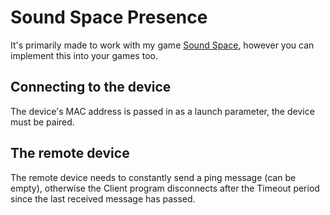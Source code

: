 # Sound Space Presence
It's primarily made to work with my game [Sound Space](https://www.roblox.com/games/2677609345/Sound-Space), however you can implement this into your games too.

## Connecting to the device
The device's MAC address is passed in as a launch parameter, the device must be paired.

## The remote device
The remote device needs to constantly send a ping message (can be empty), otherwise the Client program disconnects after the Timeout period since the last received message has passed.
